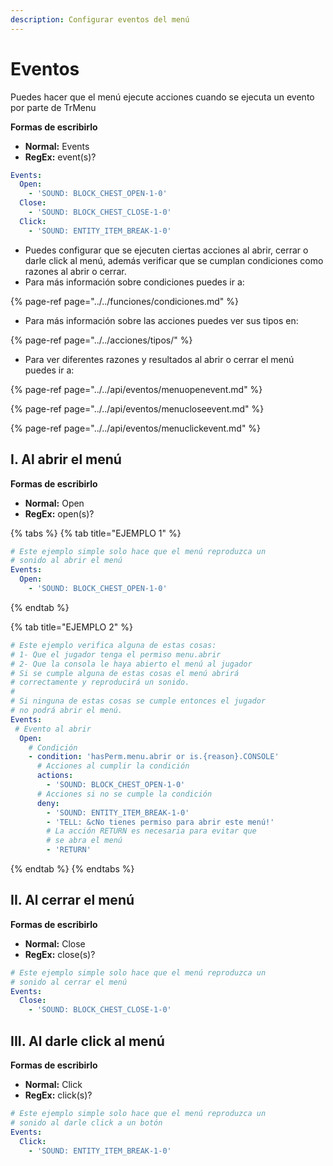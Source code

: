 ```yaml
---
description: Configurar eventos del menú
---
```


# Eventos

Puedes hacer que el menú ejecute acciones cuando se ejecuta un evento por parte de TrMenu

**Formas de escribirlo**

* **Normal:** Events
* **RegEx:** event\(s\)?

```yaml
Events:
  Open:
    - 'SOUND: BLOCK_CHEST_OPEN-1-0'
  Close:
    - 'SOUND: BLOCK_CHEST_CLOSE-1-0'
  Click:
    - 'SOUND: ENTITY_ITEM_BREAK-1-0'
```

* Puedes configurar que se ejecuten ciertas acciones al abrir, cerrar o darle click al menú, además verificar que se cumplan condiciones como razones al abrir o cerrar.
* Para más información sobre condiciones puedes ir a:

{% page-ref page="../../funciones/condiciones.md" %}

* Para más información sobre las acciones puedes ver sus tipos en:

{% page-ref page="../../acciones/tipos/" %}

* Para ver diferentes razones y resultados al abrir o cerrar el menú puedes ir a:

{% page-ref page="../../api/eventos/menuopenevent.md" %}

{% page-ref page="../../api/eventos/menucloseevent.md" %}

{% page-ref page="../../api/eventos/menuclickevent.md" %}

## I. Al abrir el menú

**Formas de escribirlo**

* **Normal:** Open
* **RegEx:** open\(s\)?

{% tabs %}
{% tab title="EJEMPLO 1" %}
```yaml
# Este ejemplo simple solo hace que el menú reproduzca un
# sonido al abrir el menú
Events:
  Open:
    - 'SOUND: BLOCK_CHEST_OPEN-1-0'
```
{% endtab %}

{% tab title="EJEMPLO 2" %}
```yaml
# Este ejemplo verifica alguna de estas cosas:
# 1- Que el jugador tenga el permiso menu.abrir
# 2- Que la consola le haya abierto el menú al jugador
# Si se cumple alguna de estas cosas el menú abrirá
# correctamente y reproducirá un sonido.
#
# Si ninguna de estas cosas se cumple entonces el jugador
# no podrá abrir el menú.
Events:
 # Evento al abrir
  Open:
    # Condición
    - condition: 'hasPerm.menu.abrir or is.{reason}.CONSOLE'
      # Acciones al cumplir la condición
      actions:
        - 'SOUND: BLOCK_CHEST_OPEN-1-0'
      # Acciones si no se cumple la condición
      deny:
        - 'SOUND: ENTITY_ITEM_BREAK-1-0'
        - 'TELL: &cNo tienes permiso para abrir este menú!'
        # La acción RETURN es necesaria para evitar que
        # se abra el menú
        - 'RETURN'
```
{% endtab %}
{% endtabs %}

## II. Al cerrar el menú

**Formas de escribirlo**

* **Normal:** Close
* **RegEx:** close\(s\)?

```yaml
# Este ejemplo simple solo hace que el menú reproduzca un
# sonido al cerrar el menú
Events:
  Close:
    - 'SOUND: BLOCK_CHEST_CLOSE-1-0'
```

## III. Al darle click al menú

**Formas de escribirlo**

* **Normal:** Click
* **RegEx:** click\(s\)?

```yaml
# Este ejemplo simple solo hace que el menú reproduzca un
# sonido al darle click a un botón
Events:
  Click:
    - 'SOUND: ENTITY_ITEM_BREAK-1-0'
```

